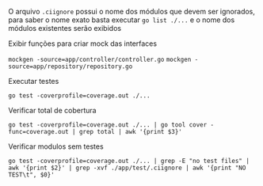 O arquivo `.ciignore` possui o nome dos módulos que devem ser ignorados, para saber o nome exato basta executar `go list ./...` e o nome dos módulos existentes serão exibidos

Exibir funções para criar mock das interfaces

`mockgen -source=app/controller/controller.go`
`mockgen -source=app/repository/repository.go`

Executar testes

`go test -coverprofile=coverage.out ./...`

Verificar total de cobertura

`go test -coverprofile=coverage.out ./... | go tool cover -func=coverage.out | grep total | awk '{print $3}'`

Verificar modulos sem testes

`go test -coverprofile=coverage.out ./... | grep -E "no test files" | awk '{print $2}' | grep -xvf ./app/test/.ciignore | awk '{print "NO TEST\t", $0}'`